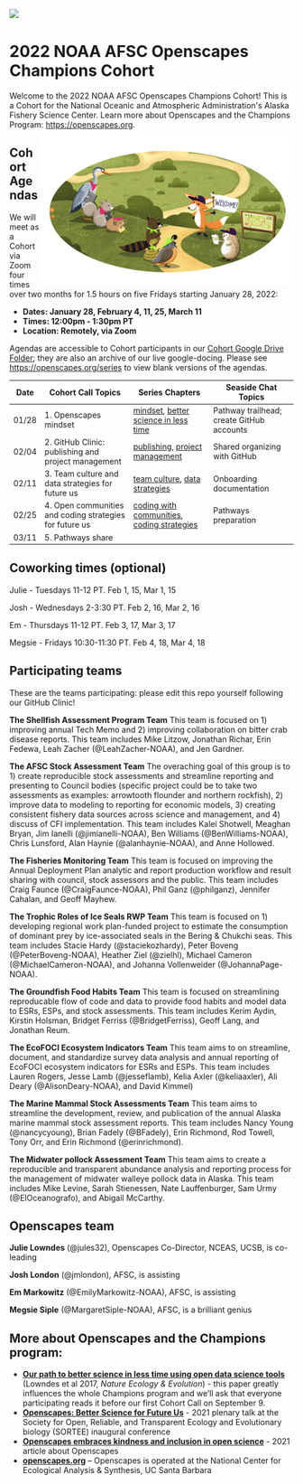<a align="left" href="https://github.com/Openscapes/2022-noaa-afsc/"><img src="https://github.githubassets.com/images/modules/logos_page/GitHub-Mark.png" width="35px"></a>

# 2022 NOAA AFSC Openscapes Champions Cohort

Welcome to the 2022 NOAA AFSC Openscapes Champions Cohort! This is a Cohort for the National Oceanic and Atmospheric Administration's Alaska Fishery Science Center. Learn more about Openscapes and the Champions Program: <https://openscapes.org>. 

<img align="right" src="horst-champions-trailhead.png" width="450">  

## Cohort Agendas

We will meet as a Cohort via Zoom four times over two months for 1.5 hours on five Fridays starting January 28, 2022:

- **Dates: January 28, February 4, 11, 25, March 11** 
- **Times: 12:00pm - 1:30pm PT**
- **Location: Remotely, via Zoom**

Agendas are accessible to Cohort participants in our [Cohort Google Drive Folder](https://drive.google.com/drive/folders/1UV_lBdCUonF3E6uW7AEFTHtlv3m_mejf?usp=sharing); they are also an archive of our live google-docing. Please see <https://openscapes.org/series> to view blank versions of the agendas. 

Date | Cohort Call Topics          | Series Chapters |      Seaside Chat Topics
----| ------------------|----------------------|--------------------------------
01/28 | 1. Openscapes mindset | [mindset](https://openscapes.github.io/series/mindset), [better science in less time](https://openscapes.github.io/series/bsilt) | Pathway trailhead; create GitHub accounts 
02/04 | 2. GitHub Clinic: publishing and project management <br> | [publishing](https://openscapes.github.io/series/github-pub), [project management](https://openscapes.github.io/series/github-issues) | Shared organizing with GitHub
02/11 | 3. Team culture and data strategies for future us | [team culture](https://openscapes.github.io/series/team-culture), [data strategies](https://openscapes.github.io/series/data-strategies) | Onboarding documentation 
02/25 | 4. Open communities and coding strategies for future us | [coding with communities](https://openscapes.github.io/series/communities), [coding strategies](https://openscapes.github.io/series/coding-strategies) | Pathways preparation
03/11 | 5. Pathways share |  | 

## Coworking times (optional)

Julie - Tuesdays 11-12 PT. Feb 1, 15, Mar 1, 15

Josh - Wednesdays 2-3:30 PT. Feb 2, 16, Mar 2, 16

Em - Thursdays 11-12 PT. Feb 3, 17, Mar 3, 17

Megsie - Fridays 10:30-11:30 PT. Feb 4, 18, Mar 4, 18


<!---
## Participating teams

These are the teams participating: please add any edits directly (we'll learn how in our GitHub Call!) Take some inspiration from here: https://github.com/Openscapes/2021-noaa-nmfs/blob/main/README.md

Add:
 - What kind of team you are (cross-divisional) or where you are from (division focusing on...)
 - Links to your program and what you are working on together
 - Desciptions of your potientail projects. Feel free to list them out [1), 2), 3),...] or provide a longer description.
 - Who is on your team
--->

## Participating teams

These are the teams participating: please edit this repo yourself following our GitHub Clinic!

**The Shellfish Assessment Program Team** This team is focused on 1) improving annual Tech Memo and 2) improving collaboration on bitter crab disease reports. This team includes Mike Litzow, Jonathan Richar, Erin Fedewa, Leah Zacher (@LeahZacher-NOAA), and Jen Gardner. 

**The AFSC Stock Assessment Team** The overaching goal of this group is to 1) create reproducible stock assessments and streamline reporting and presenting to Council bodies (specific project could be to take two assessments as examples: arrowtooth flounder and northern rockfish), 2) improve data to modeling to reporting for economic models, 3) creating consistent fishery data sources across science and management, and 4) discuss of CFI implementation. This team includes Kalei Shotwell, Meaghan Bryan, Jim Ianelli (@jimianelli-NOAA), Ben Williams (@BenWilliams-NOAA), Chris Lunsford, Alan Haynie (@alanhaynie-NOAA), and Anne Hollowed. 

**The Fisheries Monitoring Team** This team is focused on improving the Annual Deployment Plan analytic and report production workflow and result sharing with council, stock assessors and the public. This team includes Craig Faunce (@CraigFaunce-NOAA), Phil Ganz (@philganz), Jennifer Cahalan, and Geoff Mayhew. 

**The Trophic Roles of Ice Seals RWP Team** This team is focused on 1) developing regional work plan-funded project to estimate the consumption of dominant prey by ice-associated seals in the Bering & Chukchi seas. This team includes Stacie Hardy (@staciekozhardy), Peter Boveng (@PeterBoveng-NOAA), Heather Ziel (@zielhl), Michael Cameron (@MichaelCameron-NOAA), and Johanna Vollenweider (@JohannaPage-NOAA). 

**The Groundfish Food Habits Team** This team is focused on streamlining reproducable flow of code and data to provide food habits and model data to ESRs, ESPs, and stock assessments. This team includes Kerim Aydin, Kirstin Holsman, Bridget Ferriss (@BridgetFerriss), Geoff Lang, and Jonathan Reum.	

**The EcoFOCI Ecosystem Indicators Team** This team aims to on streamline, document, and standardize survey data analysis and annual reporting of EcoFOCI ecosystem indicators for ESRs and ESPs. This team includes Lauren	Rogers, Jesse	Lamb (@jesseflamb), Kelia Axler (@keliaaxler), Ali Deary (@AlisonDeary-NOAA), and David Kimmel)

**The Marine Mammal Stock Assessments Team** This team aims to streamline the development, review, and publication of the annual Alaska marine mammal stock assessment reports. This team includes Nancy Young (@nancycyoung), Brian Fadely (@BFadely), Erin Richmond, Rod Towell, Tony Orr, and Erin Richmond (@erinrichmond). 

**The Midwater pollock Assessment Team** This team aims to create a reproducible and transparent abundance analysis and reporting process for the management of midwater walleye pollock data in Alaska. This team includes Mike Levine, Sarah Stienessen, Nate Lauffenburger, Sam Urmy (@ElOceanografo), and Abigail McCarthy. 	


## Openscapes team

**Julie Lowndes** (@jules32), Openscapes Co-Director, NCEAS, UCSB, is co-leading

**Josh London** (@jmlondon), AFSC, is assisting

**Em Markowitz** (@EmilyMarkowitz-NOAA), AFSC, is assisting

**Megsie Siple** (@MargaretSiple-NOAA), AFSC, is a brilliant genius


## More about Openscapes and the Champions program:

* **[Our path to better science in less time using open data science tools](https://www.nature.com/articles/s41559-017-0160)** (Lowndes et al 2017, _Nature Ecology & Evolution_) - this paper greatly influences the whole Champions program and we’ll ask that everyone participating reads it before our first Cohort Call on September 9. 
* **[Openscapes: Better Science for Future Us](https://docs.google.com/presentation/d/1HGw4P095-lblHiGQHXYidHiVysjrPxuojxTxKtE13vk/edit#slide=id.ge2b7c2f974_0_2017)** - 2021 plenary talk at the Society for Open, Reliable, and Transparent Ecology and Evolutionary biology (SORTEE) inaugural conference 
* **[Openscapes embraces kindness and inclusion in open science](https://sparcopen.org/impact-story/openscapes-embraces-kindness-and-inclusion-of-open-science/)** - 2021 article about Openscapes
* **[openscapes.org](https://openscapes.org/)** – Openscapes is operated at the National Center for Ecological Analysis & Synthesis, UC Santa Barbara



